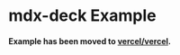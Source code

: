# mdx-deck Example

#### Example has been moved to [vercel/vercel](https://github.com/vercel/vercel/tree/master/examples/mdx-deck).
